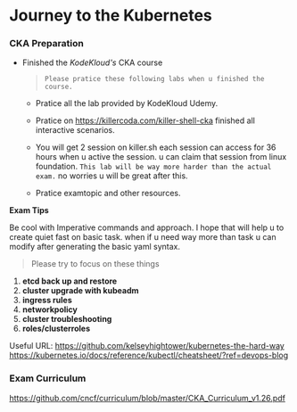 

# Journey to the Kubernetes
### CKA Preparation

- Finished the *KodeKloud's* CKA course 

  > `Please pratice these following labs when u finished the course.`

  - Pratice all the lab provided by KodeKloud Udemy.

  - Pratice on https://killercoda.com/killer-shell-cka finished all interactive scenarios.

  - You will get 2 session on killer.sh each session can access for 36 hours when u active the session. u can claim that session from linux foundation. `This lab will be way more harder than the actual exam.` no worries u will be great after this.

  - Pratice examtopic and other resources.


**Exam Tips**

Be cool with Imperative commands and approach. I hope that will help u to create quiet fast on basic task. when if u need way more than task u can modify after generating the basic yaml syntax.

> Please try to focus on these things

1. **etcd back up and restore**
2. **cluster upgrade with kubeadm**
3. **ingress rules**
4. **networkpolicy**
5. **cluster troubleshooting**
6. **roles/clusterroles**

Useful URL:
https://github.com/kelseyhightower/kubernetes-the-hard-way
https://kubernetes.io/docs/reference/kubectl/cheatsheet/?ref=devops-blog


### Exam Curriculum
https://github.com/cncf/curriculum/blob/master/CKA_Curriculum_v1.26.pdf






